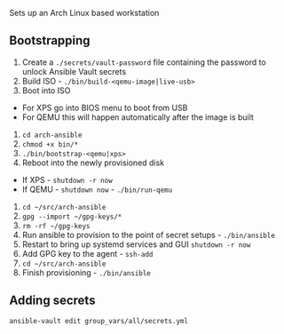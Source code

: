 Sets up an Arch Linux based workstation

## Bootstrapping

1. Create a `./secrets/vault-password` file containing the password to unlock
   Ansible Vault secrets
2. Build ISO - `./bin/build-<qemu-image|live-usb>`
3. Boot into ISO

- For XPS go into BIOS menu to boot from USB
- For QEMU this will happen automatically after the image is built

1. `cd arch-ansible`
1. `chmod +x bin/*`
1. `./bin/bootstrap-<qemu|xps>`
1. Reboot into the newly provisioned disk

- If XPS - `shutdown -r now`
- If QEMU - `shutdown now` - `./bin/run-qemu`

1. `cd ~/src/arch-ansible`
1. `gpg --import ~/gpg-keys/*`
1. `rm -rf ~/gpg-keys`
1. Run ansible to provision to the point of secret setups - `./bin/ansible`
1. Restart to bring up systemd services and GUI `shutdown -r now`
1. Add GPG key to the agent - `ssh-add`
1. `cd ~/src/arch-ansible`
1. Finish provisioning - `./bin/ansible`

## Adding secrets

```bash
ansible-vault edit group_vars/all/secrets.yml
```
